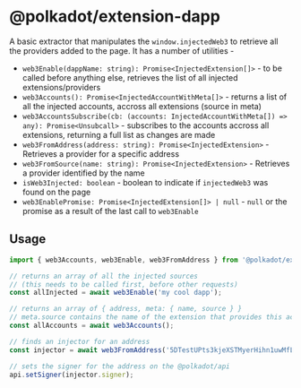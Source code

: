 # @polkadot/extension-dapp

A basic extractor that manipulates the `window.injectedWeb3` to retrieve all the providers added to the page. It has a number of utilities -

- `web3Enable(dappName: string): Promise<InjectedExtension[]>` - to be called before anything else, retrieves the list of all injected extensions/providers
- `web3Accounts(): Promise<InjectedAccountWithMeta[]>` - returns a list of all the injected accounts, accross all extensions (source in meta)
- `web3AccountsSubscribe(cb: (accounts: InjectedAccountWithMeta[]) => any): Promise<Unsubcall>` - subscribes to the accounts accross all extensions, returning a full list as changes are made
- `web3FromAddress(address: string): Promise<InjectedExtension>` - Retrieves a provider for a specific address
- `web3FromSource(name: string): Promise<InjectedExtension>` - Retrieves a provider identified by the name
- `isWeb3Injected: boolean` - boolean to indicate if `injectedWeb3` was found on the page
- `web3EnablePromise: Promise<InjectedExtension[]> | null` - `null` or the promise as a result of the last call to `web3Enable`

## Usage

```js
import { web3Accounts, web3Enable, web3FromAddress } from '@polkadot/extension-dapp';

// returns an array of all the injected sources
// (this needs to be called first, before other requests)
const allInjected = await web3Enable('my cool dapp');

// returns an array of { address, meta: { name, source } }
// meta.source contains the name of the extension that provides this account
const allAccounts = await web3Accounts();

// finds an injector for an address
const injector = await web3FromAddress('5DTestUPts3kjeXSTMyerHihn1uwMfLj8vU8sqF7qYrFabHE');

// sets the signer for the address on the @polkadot/api
api.setSigner(injector.signer);
```

